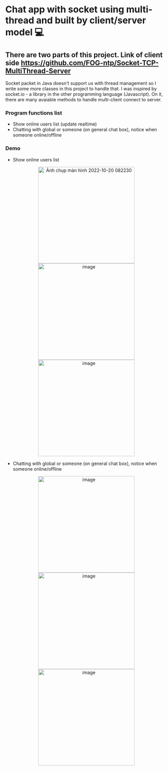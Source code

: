 # Chat app with socket using multi-thread and built by client/server model 💻
There are two parts of this project.
Link of client side https://github.com/FOG-ntp/Socket-TCP-MultiThread-Server
-----
Socket packet in Java doesn't support us with thread management so I write some more classes in this project to handle that.
I was inspired by socket.io - a library in the other programming language (Javascript). On it, there are many avaiable methods to handle multi-client connect to server.
### Program functions list
 - Show online users list (update realtime)
 - Chatting with global or someone (on general chat box), notice when someone online/offline
### Demo
 - Show online users list
 <p align="center">
<img width="300" alt="Ảnh chụp màn hình 2022-10-20 082230" src="https://user-images.githubusercontent.com/99815527/196834244-e7d77a42-5503-4e79-9fc9-299247462864.png">
<img width="300" alt="image" src="https://user-images.githubusercontent.com/99815527/196834317-418110fe-be36-4fb8-b2ce-9c65d4851857.png">
<img width="300" alt="image" src="https://user-images.githubusercontent.com/99815527/196834406-86868fab-4ae8-4885-aa34-e5ed0c8a26cd.png">
 </p>

 - Chatting with global or someone (on general chat box), notice when someone online/offline
  <p align="center">
 <img width="300" alt="image" src="https://user-images.githubusercontent.com/99815527/196835263-843cd29f-2a9e-4db0-8495-b53e883ef7ba.png">
 <img width="300" alt="image" src="https://user-images.githubusercontent.com/99815527/196835228-12566627-f473-466d-afcf-07a811ca6914.png">
 <img width="300" alt="image" src="https://user-images.githubusercontent.com/99815527/196835343-2f16a292-0b1a-4c50-b309-238ece27a750.png">
</p>
